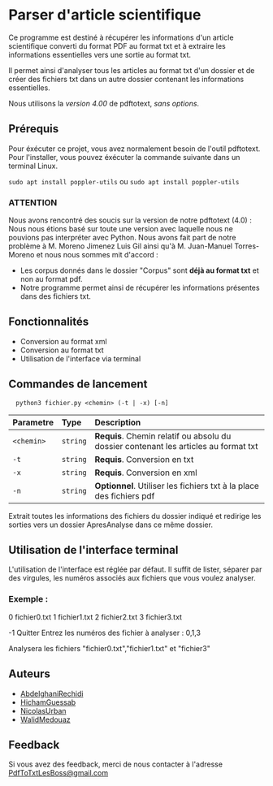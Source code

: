# Parser d'article scientifique

Ce programme est destiné à récupérer les informations d'un article scientifique converti du format PDF au format txt et à extraire les informations essentielles vers une sortie au format txt.

Il permet ainsi d'analyser tous les articles au format txt d'un dossier et de créer des fichiers txt dans un autre dossier contenant les informations essentielles.

Nous utilisons la *version 4.00* de pdftotext, *sans options*.
## Prérequis

Pour éxécuter ce projet, vous avez normalement besoin de l'outil pdftotext.
Pour l'installer, vous pouvez éxécuter la commande suivante dans un terminal Linux.

`sudo apt install poppler-utils` ou `sudo apt install poppler-utils`

### ATTENTION
Nous avons rencontré des soucis sur la version de notre pdftotext (4.0) :
Nous nous étions basé sur toute une version avec laquelle nous ne pouvions pas interpréter avec Python.
Nous avons fait part de notre problème à M. Moreno Jimenez Luis Gil ainsi qu'à M. Juan-Manuel Torres-Moreno et nous nous sommes mit d'accord : 
- Les corpus donnés dans le dossier "Corpus" sont **déjà au format txt** et non au format pdf.
- Notre programme permet ainsi de récupérer les informations présentes dans des fichiers txt.


## Fonctionnalités

- Conversion au format xml
- Conversion au format txt
- Utilisation de l'interface via terminal

## Commandes de lancement

```http
  python3 fichier.py <chemin> (-t | -x) [-n] 
```

| Parametre | Type     | Description                |
| :-------- | :------- | :------------------------- |
| `<chemin>` | `string` | **Requis**. Chemin relatif ou absolu du dossier contenant les articles au format txt |
| `-t` | `string` | **Requis**. Conversion en txt |
| `-x` | `string` | **Requis**. Conversion en xml |
| `-n` | `string` | **Optionnel**. Utiliser les fichiers txt à la place des fichiers pdf |

Extrait toutes les informations des fichiers du dossier indiqué et redirige les sorties vers un dossier ApresAnalyse dans ce même dossier.

## Utilisation de l'interface terminal

L'utilisation de l'interface est réglée par défaut.
Il suffit de lister, séparer par des virgules, les numéros associés aux fichiers que vous voulez analyser.

### Exemple : 
0   fichier0.txt
1   fichier1.txt
2   fichier2.txt
3   fichier3.txt

-1  Quitter
Entrez les numéros des fichier à analyser : 0,1,3

Analysera les fichiers "fichier0.txt","fichier1.txt" et "fichier3"

## Auteurs

- [AbdelghaniRechidi](https://gitlab.com/uapv2002373)
- [HichamGuessab](https://gitlab.com/HichamGsb)
- [NicolasUrban](https://gitlab.com/nclsurban)
- [WalidMedouaz](https://gitlab.com/WalidME)

## Feedback

Si vous avez des feedback, merci de nous contacter à l'adresse PdfToTxtLesBoss@gmail.com